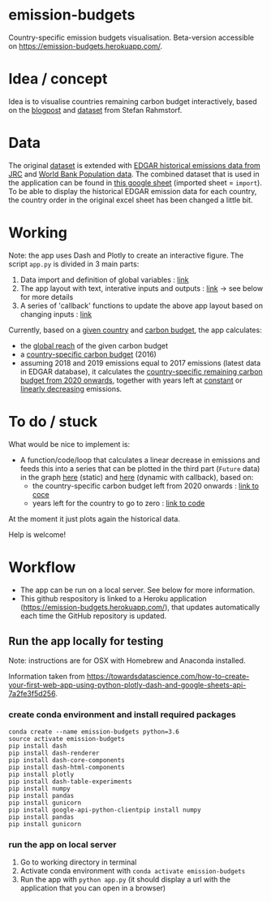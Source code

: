 # emission-budgets
Country-specific emission budgets visualisation. Beta-version accessible on https://emission-budgets.herokuapp.com/.

# Idea / concept

Idea is to visualise countries remaining carbon budget interactively, based on the [blogpost](http://www.realclimate.org/index.php/archives/2019/08/how-much-co2-your-country-can-still-emit-in-three-simple-steps/) and [dataset](www.pik-potsdam.de/~stefan/Country%20CO2%20emissions%202016%20calculator.xlsx) from Stefan Rahmstorf.

# Data

The original [dataset](http://www.realclimate.org/index.php/archives/2019/08/how-much-co2-your-country-can-still-emit-in-three-simple-steps/) is extended with [EDGAR historical emissions data from JRC](https://edgar.jrc.ec.europa.eu/overview.php?v=booklet2018) and [World Bank Population data](https://databank.worldbank.org/reports.aspx?source=2&series=SP.POP.TOTL&country=#). The combined dataset that is used in the application can be found in [this google sheet](https://docs.google.com/spreadsheets/d/1R1U8iwlf2NdHDj6ykzgUqocQDfpbVB6i8lsStN3eNlo/edit?usp=sharing) (imported sheet = `import`). To be able to display the historical EDGAR emission data for each country, the country order in the original excel sheet has been changed a little bit.

# Working

Note: the app uses Dash and Plotly to create an interactive figure. The script `app.py` is divided in 3 main parts:
1. Data import and definition of global variables : [link](https://github.com/floriandierickx/emission-budgets/blob/4578f0b1fd0ade04d289d75fef4621d751529e51/app.py#L13)
2. The app layout with text, interative inputs and outputs : [link](https://github.com/floriandierickx/emission-budgets/blob/4578f0b1fd0ade04d289d75fef4621d751529e51/app.py#L33) -> see below for more details
3. A series of 'callback' functions to update the above app layout based on changing inputs : [link](https://github.com/floriandierickx/emission-budgets/blob/4578f0b1fd0ade04d289d75fef4621d751529e51/app.py#L202)

Currently, based on a [given country](https://github.com/floriandierickx/emission-budgets/blob/4578f0b1fd0ade04d289d75fef4621d751529e51/app.py#L38) and [carbon budget](https://github.com/floriandierickx/emission-budgets/blob/4578f0b1fd0ade04d289d75fef4621d751529e51/app.py#L52), the app calculates:

- the [global reach](https://github.com/floriandierickx/emission-budgets/blob/4578f0b1fd0ade04d289d75fef4621d751529e51/app.py#L256) of the given carbon budget
- a [country-specific carbon budget](https://github.com/floriandierickx/emission-budgets/blob/4578f0b1fd0ade04d289d75fef4621d751529e51/app.py#L286) (2016)
- assuming 2018 and 2019 emissions equal to 2017 emissions (latest data in EDGAR database), it calculates the [country-specific remaining carbon budget from 2020 onwards](https://github.com/floriandierickx/emission-budgets/blob/4578f0b1fd0ade04d289d75fef4621d751529e51/app.py#L303), together with years left at [constant](https://github.com/floriandierickx/emission-budgets/blob/4578f0b1fd0ade04d289d75fef4621d751529e51/app.py#L314) or [linearly decreasing](https://github.com/floriandierickx/emission-budgets/blob/4578f0b1fd0ade04d289d75fef4621d751529e51/app.py#L326) emissions.

# To do / stuck

What would be nice to implement is:

- A function/code/loop that calculates a linear decrease in emissions and feeds this into a series that can be plotted in the third part (`Future` data) in the graph [here](https://github.com/floriandierickx/emission-budgets/blob/4578f0b1fd0ade04d289d75fef4621d751529e51/app.py#L144) (static) and [here](https://github.com/floriandierickx/emission-budgets/blob/4578f0b1fd0ade04d289d75fef4621d751529e51/app.py#L233) (dynamic with callback), based on:
  - the country-specific carbon budget left from 2020 onwards : [link to coce](https://github.com/floriandierickx/emission-budgets/blob/ffbcb24ce65d473483d3ebdcf492fc135316b984/app.py#L303)
  - years left for the country to go to zero : [link to code](https://github.com/floriandierickx/emission-budgets/blob/ffbcb24ce65d473483d3ebdcf492fc135316b984/app.py#L326)

At the moment it just plots again the historical data.

Help is welcome!

# Workflow

- The app can be run on a local server. See below for more information.
- This github respository is linked to a Heroku application (https://emission-budgets.herokuapp.com/), that updates automatically each time the GitHub repository is updated.

## Run the app locally for testing
Note: instructions are for OSX with Homebrew and Anaconda installed.

Information taken from https://towardsdatascience.com/how-to-create-your-first-web-app-using-python-plotly-dash-and-google-sheets-api-7a2fe3f5d256.

### create conda environment and install required packages
```
conda create --name emission-budgets python=3.6
source activate emission-budgets
pip install dash
pip install dash-renderer
pip install dash-core-components
pip install dash-html-components
pip install plotly
pip install dash-table-experiments
pip install numpy
pip install pandas
pip install gunicorn
pip install google-api-python-clientpip install numpy
pip install pandas
pip install gunicorn
```

### run the app on local server

1. Go to working directory in terminal
2. Activate conda environment with `conda activate emission-budgets`
3. Run the app with `python app.py` (it should display a url with the application that you can open in a browser)

